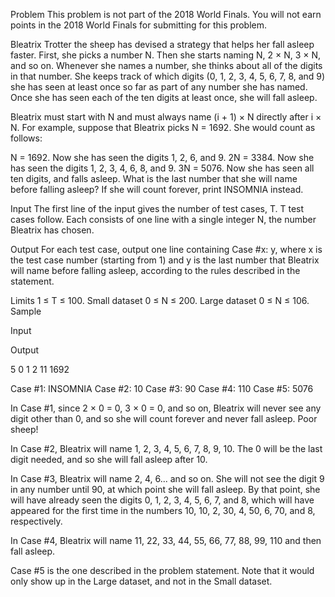 Problem
This problem is not part of the 2018 World Finals. You will not earn points in the 2018 World Finals for submitting for this problem.

Bleatrix Trotter the sheep has devised a strategy that helps her fall asleep faster. First, she picks a number N. Then she starts naming N, 2 × N, 3 × N, and so on. Whenever she names a number, she thinks about all of the digits in that number. She keeps track of which digits (0, 1, 2, 3, 4, 5, 6, 7, 8, and 9) she has seen at least once so far as part of any number she has named. Once she has seen each of the ten digits at least once, she will fall asleep.

Bleatrix must start with N and must always name (i + 1) × N directly after i × N. For example, suppose that Bleatrix picks N = 1692. She would count as follows:

N = 1692. Now she has seen the digits 1, 2, 6, and 9.
2N = 3384. Now she has seen the digits 1, 2, 3, 4, 6, 8, and 9.
3N = 5076. Now she has seen all ten digits, and falls asleep.
What is the last number that she will name before falling asleep? If she will count forever, print INSOMNIA instead.

Input
The first line of the input gives the number of test cases, T. T test cases follow. Each consists of one line with a single integer N, the number Bleatrix has chosen.

Output
For each test case, output one line containing Case #x: y, where x is the test case number (starting from 1) and y is the last number that Bleatrix will name before falling asleep, according to the rules described in the statement.

Limits
1 ≤ T ≤ 100.
Small dataset
0 ≤ N ≤ 200.
Large dataset
0 ≤ N ≤ 106.
Sample

Input

Output

5
0
1
2
11
1692

Case #1: INSOMNIA
Case #2: 10
Case #3: 90
Case #4: 110
Case #5: 5076


In Case #1, since 2 × 0 = 0, 3 × 0 = 0, and so on, Bleatrix will never see any digit other than 0, and so she will count forever and never fall asleep. Poor sheep!

In Case #2, Bleatrix will name 1, 2, 3, 4, 5, 6, 7, 8, 9, 10. The 0 will be the last digit needed, and so she will fall asleep after 10.

In Case #3, Bleatrix will name 2, 4, 6... and so on. She will not see the digit 9 in any number until 90, at which point she will fall asleep. By that point, she will have already seen the digits 0, 1, 2, 3, 4, 5, 6, 7, and 8, which will have appeared for the first time in the numbers 10, 10, 2, 30, 4, 50, 6, 70, and 8, respectively.

In Case #4, Bleatrix will name 11, 22, 33, 44, 55, 66, 77, 88, 99, 110 and then fall asleep.

Case #5 is the one described in the problem statement. Note that it would only show up in the Large dataset, and not in the Small dataset.
